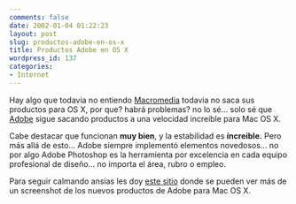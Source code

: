 ```yaml
---
comments: false
date: 2002-01-04 01:22:23
layout: post
slug: productos-adobe-en-os-x
title: Productos Adobe en OS X
wordpress_id: 137
categories:
- Internet
---
```


Hay algo que todavia no entiendo [Macromedia](http://www.macromedia.com) todavia no saca sus productos para OS X, por que? habrá problemas? no lo sé… solo sé que [Adobe](http://www.adobe.com/products/adobesupportsOSX.html) sigue sacando productos a una velocidad increíble para Mac OS X.  

  

Cabe destacar que funcionan **muy bien**, y la estabilidad es **íncreible.** Pero más allá de esto… Adobe siempre implementó elementos novedosos… no por algo Adobe Photoshop es la herramienta por excelencia en cada equipo profesional de diseño… no importa el área, rubro o empleo.  

  

Para seguir calmando ansias les doy [este sitio](http://www.macplus.net/Actu/Dossiers/12_01_adobex/index.shtml) donde se pueden ver más de un screenshot de los nuevos productos de Adobe para Mac OS X.




 
